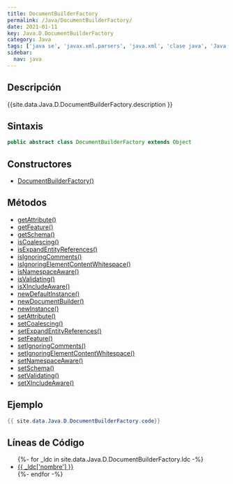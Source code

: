 ```yaml
---
title: DocumentBuilderFactory
permalink: /Java/DocumentBuilderFactory/
date: 2021-01-11
key: Java.D.DocumentBuilderFactory
category: Java
tags: ['java se', 'javax.xml.parsers', 'java.xml', 'clase java', 'Java 1.4']
sidebar: 
  nav: java
---
```


## Descripción
{{site.data.Java.D.DocumentBuilderFactory.description }}

## Sintaxis
~~~java
public abstract class DocumentBuilderFactory extends Object
~~~

## Constructores
* [DocumentBuilderFactory()](/Java/DocumentBuilderFactory/DocumentBuilderFactory/)

## Métodos
* [getAttribute()](/Java/DocumentBuilderFactory/getAttribute)
* [getFeature()](/Java/DocumentBuilderFactory/getFeature)
* [getSchema()](/Java/DocumentBuilderFactory/getSchema)
* [isCoalescing()](/Java/DocumentBuilderFactory/isCoalescing)
* [isExpandEntityReferences()](/Java/DocumentBuilderFactory/isExpandEntityReferences)
* [isIgnoringComments()](/Java/DocumentBuilderFactory/isIgnoringComments)
* [isIgnoringElementContentWhitespace()](/Java/DocumentBuilderFactory/isIgnoringElementContentWhitespace)
* [isNamespaceAware()](/Java/DocumentBuilderFactory/isNamespaceAware)
* [isValidating()](/Java/DocumentBuilderFactory/isValidating)
* [isXIncludeAware()](/Java/DocumentBuilderFactory/isXIncludeAware)
* [newDefaultInstance()](/Java/DocumentBuilderFactory/newDefaultInstance)
* [newDocumentBuilder()](/Java/DocumentBuilderFactory/newDocumentBuilder)
* [newInstance()](/Java/DocumentBuilderFactory/newInstance)
* [setAttribute()](/Java/DocumentBuilderFactory/setAttribute)
* [setCoalescing()](/Java/DocumentBuilderFactory/setCoalescing)
* [setExpandEntityReferences()](/Java/DocumentBuilderFactory/setExpandEntityReferences)
* [setFeature()](/Java/DocumentBuilderFactory/setFeature)
* [setIgnoringComments()](/Java/DocumentBuilderFactory/setIgnoringComments)
* [setIgnoringElementContentWhitespace()](/Java/DocumentBuilderFactory/setIgnoringElementContentWhitespace)
* [setNamespaceAware()](/Java/DocumentBuilderFactory/setNamespaceAware)
* [setSchema()](/Java/DocumentBuilderFactory/setSchema)
* [setValidating()](/Java/DocumentBuilderFactory/setValidating)
* [setXIncludeAware()](/Java/DocumentBuilderFactory/setXIncludeAware)

## Ejemplo
~~~java
{{ site.data.Java.D.DocumentBuilderFactory.code}}
~~~

## Líneas de Código
<ul>
{%- for _ldc in site.data.Java.D.DocumentBuilderFactory.ldc -%}
   <li>
       <a href="{{_ldc['url'] }}">{{ _ldc['nombre'] }}</a>
   </li>
{%- endfor -%}
</ul>
